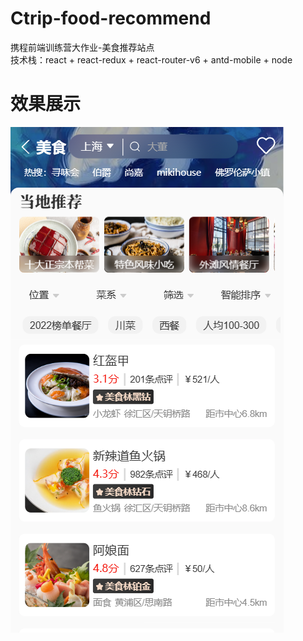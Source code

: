 # Ctrip-food-recommend
携程前端训练营大作业-美食推荐站点<br>
技术栈：react + react-redux + react-router-v6 + antd-mobile + node<br>
# 效果展示<br>
![image](https://github.com/little84nectarine/Ctrip-food-recommend/blob/main/result/preview.png)
